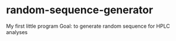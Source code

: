 # random-sequence-generator
My first little program
Goal: to generate random sequence for HPLC analyses
